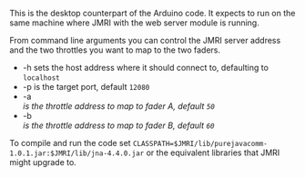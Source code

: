 This is the desktop counterpart of the Arduino code. It expects to run on the same machine where JMRI with
the web server module is running.

From command line arguments you can control the JMRI server address and the two throttles you want to map
to the two faders.

- -h <hostname> sets the host address where it should connect to, defaulting to `localhost`
- -p <port> is the target port, default `12080`
- -a <address> is the throttle address to map to fader A, default `50`
- -b <address> is the throttle address to map to fader B, default `60`

To compile and run the code set `CLASSPATH=$JMRI/lib/purejavacomm-1.0.1.jar:$JMRI/lib/jna-4.4.0.jar`
or the equivalent libraries that JMRI might upgrade to.
